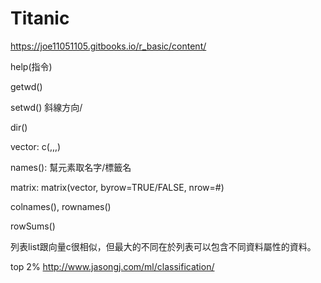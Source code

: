 # Titanic

https://joe11051105.gitbooks.io/r_basic/content/

help(指令)

getwd()

setwd() 斜線方向/

dir()

vector: c(,,,)

names(): 幫元素取名字/標籤名

matrix: matrix(vector, byrow=TRUE/FALSE, nrow=#)

colnames(), rownames()

rowSums()

列表list跟向量c很相似，但最大的不同在於列表可以包含不同資料屬性的資料。

top 2% http://www.jasongj.com/ml/classification/
